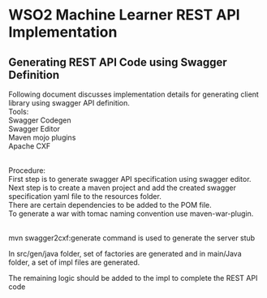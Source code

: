 <h1>WSO2 Machine Learner REST API Implementation</h1>
<h2>Generating REST API Code  using Swagger Definition</h2>


















Following document discusses implementation details for generating client library using swagger API definition.
</br>
Tools:</br>
	Swagger Codegen</br>
	Swagger Editor</br>
	Maven mojo plugins</br>
	Apache CXF</br></br>

Procedure:</br>
First step is to generate swagger API specification using swagger editor.</br>
Next step is to create a maven project and add the created swagger specification yaml file to the resources folder.</br>
There are certain dependencies to be added to the POM file.</br>
To generate a war with tomac naming convention use maven-war-plugin.</br></br>

mvn swagger2cxf:generate command is used to generate the server stub</br>

In src/gen/java folder, set of factories are generated and in main/Java folder, a set of impl files are generated.</br> 

The remaining logic should be added to the impl to complete the REST API code</br>

